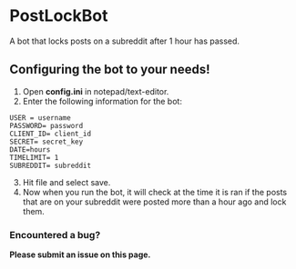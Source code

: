 # PostLockBot
 A bot that locks posts on a subreddit after 1 hour has passed.

## Configuring the bot to your needs!

1. Open **config.ini** in notepad/text-editor.
2. Enter the following information for the bot:

```
USER = username
PASSWORD= password
CLIENT_ID= client_id
SECRET= secret_key
DATE=hours
TIMELIMIT= 1
SUBREDDIT= subreddit
```

3. Hit file and select save.
4. Now when you run the bot, it will check at the time it is ran if the posts that are on your subreddit were posted more than a hour ago and lock them.

### Encountered a bug?
**Please submit an issue on this page.**
